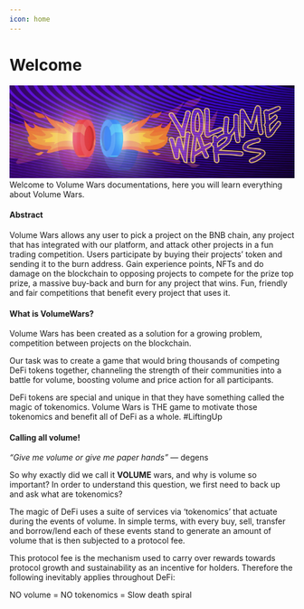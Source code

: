```yaml
---
icon: home
---
```

# Welcome
![](/static/welcome.png)
Welcome to Volume Wars documentations, here you will learn everything about Volume Wars.

#### Abstract
Volume Wars allows any user to pick a project on the BNB chain, any project that has integrated with our platform, 
and attack other projects in a fun trading competition. Users participate by buying their projects’ token 
and sending it to the burn address. Gain experience points, NFTs and do damage on the blockchain to opposing 
projects to compete for the prize top prize, a massive buy-back and burn for any project that wins. Fun, 
friendly and fair competitions that benefit every project that uses it.

#### What is VolumeWars?
Volume Wars has been created as a solution for a growing problem, competition between projects on the blockchain.

Our task was to create a game that would bring thousands of competing DeFi tokens together, channeling the strength of their communities into a battle for volume, boosting volume and price action for all participants.

DeFi tokens are special and unique in that they have something called the magic of tokenomics. 
Volume Wars is THE game to motivate those tokenomics and benefit all of DeFi as a whole. #LiftingUp

#### Calling all volume!

_“Give me volume or give me paper hands”_ — degens

So why exactly did we call it **VOLUME** wars, and why is volume so important? In order to understand this question,
we first need to back up and ask what are tokenomics?

The magic of DeFi uses a suite of services via ‘tokenomics’ 
that actuate during the events of volume. In simple terms, with every buy, sell, transfer and borrow/lend each of 
these events stand to generate an amount of volume that is then subjected to a protocol fee.

This protocol fee 
is the mechanism used to carry over rewards towards protocol growth and sustainability as an incentive for holders. 
Therefore the following inevitably applies throughout DeFi:

NO volume = NO tokenomics = Slow death spiral